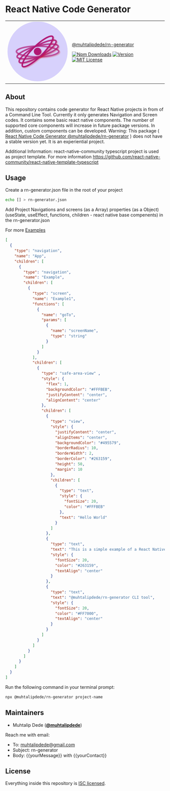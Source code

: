 # React Native Code Generator

<table>
<tr>
<td>
<img src="./assets/icon.png" alt="drawing" width="200" style="border-radius:50%"/>
</td>
<td>

[@muhtalipdede/rn-generator][package]

[![Npm Downloads][npm-downloads]][package] [![Version][version-badge]][package] [![MIT License][license-badge]][license]

</td>
</tr>
</table>

## About
This repository contains code generator for React Native projects in from of a Command Line Tool. Currently it only generates Navigation and Screen codes. It contains some basic react native components. The number of supported core components will increase in future package versions. In addition, custom components can be developed.
Warning: This package ( [React Native Code Generator @muhtalipdede/rn-generator][package] ) does not have a stable version yet. It is an experiential project.

Additional Information: react-native-community typescript project is used as project template. For more information https://github.com/react-native-community/react-native-template-typescript

## Usage

Create a rn-generator.json file in the root of your project
```sh
echo [] > rn-generator.json
````

Add Project Navigations and screens (as a Array) properties (as a Object) (useState, useEffect, functions, children - react native base compenents) in the rn-generator.json

For more [Examples](./examples)
```json
[
  {
    "type": "navigation",
    "name": "App",
    "children": [
      {
        "type": "navigation",
        "name": "Example",
        "children": [
          {
            "type": "screen",
            "name": "Example1",
            "functions": [
              {
                "name": "goTo",
                "params": [
                  {
                    "name": "screenName",
                    "type": "string"
                  }
                ]
              }
            ],
            "children": [
              {
                "type": "safe-area-view" ,
                "style": {
                  "flex": 1,
                  "backgroundColor": "#FFFBEB",
                  "justifyContent": "center",
                  "alignContent": "center"
                },
                "children": [
                  {
                    "type": "view",
                    "style": {
                      "justifyContent": "center",
                      "alignItems": "center",
                      "backgroundColor": "#495579",
                      "borderRadius": 10,
                      "borderWidth": 2,
                      "borderColor": "#263159",
                      "height": 50,
                      "margin": 10
                    },
                    "children": [
                      {
                        "type": "text",
                        "style": {
                          "fontSize": 20,
                          "color": "#FFFBEB"
                        },
                        "text": "Hello World"
                      }
                    ]
                  },
                  {
                    "type": "text",
                    "text": "This is a simple example of a React Native app built with the",
                    "style": {
                      "fontSize": 20,
                      "color": "#263159",
                      "textAlign": "center"
                    }
                  },
                  {
                    "type": "text",
                    "text": "@muhtalipdede/rn-generator CLI tool",
                    "style": {
                      "fontSize": 20,
                      "color": "#FF7000",
                      "textAlign": "center"
                    }
                  }
                ]
              }
            ]
          }
        ]
      }
    ]
  }
]
```

Run the following command in your terminal prompt:
```sh
npx @muhtalipdede/rn-generator project-name
```

## Maintainers
- Muhtalip Dede ([**@muhtalipdede**](https://github.com/muhtalipdede))

Reach me with email: 

- To: muhtalipdede@gmail.com
- Subject: rn-generator
- Body: {{yourMessage}} with {{yourContact}}

## License

Everything inside this repository is [ISC licensed](./LICENSE).

[npm-downloads]: https://img.shields.io/npm/dw/@muhtalipdede/rn-generator?style=flat-square
[npm-bundle-size]: https://img.shields.io/bundlephobia/min/@muhtalipdede/rn-generator?style=flat-square
[version-badge]: https://img.shields.io/npm/v/@muhtalipdede/rn-generator.svg?style=flat-square
[package]: https://www.npmjs.com/package/@muhtalipdede/rn-generator
[license-badge]: https://img.shields.io/npm/l/@muhtalipdede/rn-generator.svg?style=flat-square
[license]: https://opensource.org/licenses/MIT